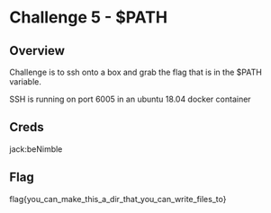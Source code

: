 # Challenge 5 - $PATH

## Overview 

Challenge is to ssh onto a box and grab the flag that is in the $PATH variable. 

SSH is running on port 6005 in an ubuntu 18.04 docker container

## Creds

jack:beNimble

## Flag

flag{you_can_make_this_a_dir_that_you_can_write_files_to}